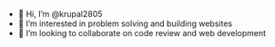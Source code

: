 - 👋 Hi, I’m @krupal2805
- 👀 I’m interested in problem solving and building websites
- 💞️ I’m looking to collaborate on code review and web development

<!---
krupal2805/krupal2805 is a ✨ special ✨ repository because its `README.md` (this file) appears on your GitHub profile.
You can click the Preview link to take a look at your changes.
--->
